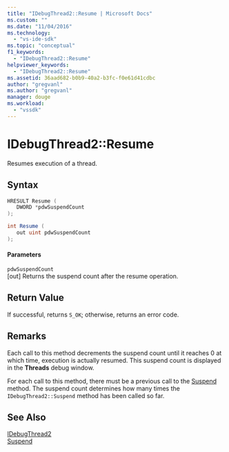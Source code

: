 ```yaml
---
title: "IDebugThread2::Resume | Microsoft Docs"
ms.custom: ""
ms.date: "11/04/2016"
ms.technology: 
  - "vs-ide-sdk"
ms.topic: "conceptual"
f1_keywords: 
  - "IDebugThread2::Resume"
helpviewer_keywords: 
  - "IDebugThread2::Resume"
ms.assetid: 36aad682-b0b9-40a2-b3fc-f0e61d41cdbc
author: "gregvanl"
ms.author: "gregvanl"
manager: douge
ms.workload: 
  - "vssdk"
---
```

# IDebugThread2::Resume
Resumes execution of a thread.  
  
## Syntax  
  
```cpp  
HRESULT Resume (   
   DWORD *pdwSuspendCount  
);  
```  
  
```csharp  
int Resume (   
   out uint pdwSuspendCount  
);  
```  
  
#### Parameters  
 `pdwSuspendCount`  
 [out] Returns the suspend count after the resume operation.  
  
## Return Value  
 If successful, returns `S_OK`; otherwise, returns an error code.  
  
## Remarks  
 Each call to this method decrements the suspend count until it reaches 0 at which time, execution is actually resumed. This suspend count is displayed in the **Threads** debug window.  
  
 For each call to this method, there must be a previous call to the [Suspend](../../../extensibility/debugger/reference/idebugthread2-suspend.md) method. The suspend count determines how many times the `IDebugThread2::Suspend` method has been called so far.  
  
## See Also  
 [IDebugThread2](../../../extensibility/debugger/reference/idebugthread2.md)   
 [Suspend](../../../extensibility/debugger/reference/idebugthread2-suspend.md)